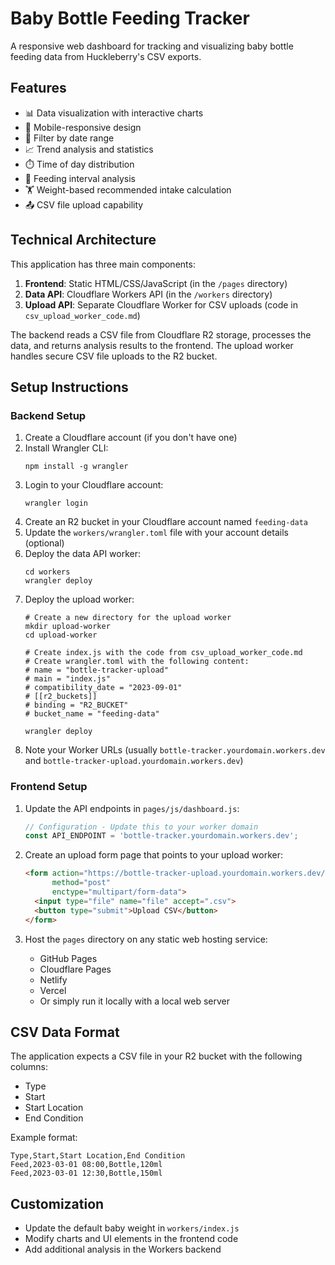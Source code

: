 # Baby Bottle Feeding Tracker

A responsive web dashboard for tracking and visualizing baby bottle feeding data from Huckleberry's CSV exports.

## Features

- 📊 Data visualization with interactive charts
- 📱 Mobile-responsive design
- 📅 Filter by date range
- 📈 Trend analysis and statistics
- ⏱️ Time of day distribution
- 🔄 Feeding interval analysis
- 🏋️ Weight-based recommended intake calculation
- 📤 CSV file upload capability

## Technical Architecture

This application has three main components:

1. **Frontend**: Static HTML/CSS/JavaScript (in the `/pages` directory)
2. **Data API**: Cloudflare Workers API (in the `/workers` directory)
3. **Upload API**: Separate Cloudflare Worker for CSV uploads (code in `csv_upload_worker_code.md`)

The backend reads a CSV file from Cloudflare R2 storage, processes the data, and returns analysis results to the frontend. The upload worker handles secure CSV file uploads to the R2 bucket.

## Setup Instructions

### Backend Setup

1. Create a Cloudflare account (if you don't have one)
2. Install Wrangler CLI:
   ```
   npm install -g wrangler
   ```
3. Login to your Cloudflare account:
   ```
   wrangler login
   ```
4. Create an R2 bucket in your Cloudflare account named `feeding-data`
5. Update the `workers/wrangler.toml` file with your account details (optional)
6. Deploy the data API worker:
   ```
   cd workers
   wrangler deploy
   ```
7. Deploy the upload worker:
   ```
   # Create a new directory for the upload worker
   mkdir upload-worker
   cd upload-worker
   
   # Create index.js with the code from csv_upload_worker_code.md
   # Create wrangler.toml with the following content:
   # name = "bottle-tracker-upload"
   # main = "index.js"
   # compatibility_date = "2023-09-01"
   # [[r2_buckets]]
   # binding = "R2_BUCKET"
   # bucket_name = "feeding-data"
   
   wrangler deploy
   ```
8. Note your Worker URLs (usually `bottle-tracker.yourdomain.workers.dev` and `bottle-tracker-upload.yourdomain.workers.dev`)

### Frontend Setup

1. Update the API endpoints in `pages/js/dashboard.js`:
   ```javascript
   // Configuration - Update this to your worker domain
   const API_ENDPOINT = 'bottle-tracker.yourdomain.workers.dev';
   ```

2. Create an upload form page that points to your upload worker:
   ```html
   <form action="https://bottle-tracker-upload.yourdomain.workers.dev/upload" 
         method="post" 
         enctype="multipart/form-data">
     <input type="file" name="file" accept=".csv">
     <button type="submit">Upload CSV</button>
   </form>
   ```

3. Host the `pages` directory on any static web hosting service:
   - GitHub Pages
   - Cloudflare Pages
   - Netlify
   - Vercel
   - Or simply run it locally with a local web server

## CSV Data Format

The application expects a CSV file in your R2 bucket with the following columns:
- Type
- Start
- Start Location
- End Condition

Example format:
```
Type,Start,Start Location,End Condition
Feed,2023-03-01 08:00,Bottle,120ml
Feed,2023-03-01 12:30,Bottle,150ml
```

## Customization

- Update the default baby weight in `workers/index.js`
- Modify charts and UI elements in the frontend code
- Add additional analysis in the Workers backend